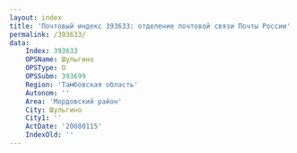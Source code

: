```yaml
---
layout: index
title: 'Почтовый индекс 393633: отделение почтовой связи Почты России'
permalink: /393633/
data:
    Index: 393633
    OPSName: Шульгино
    OPSType: О
    OPSSubm: 393699
    Region: 'Тамбовская область'
    Autonom: ''
    Area: 'Мордовский район'
    City: Шульгино
    City1: ''
    ActDate: '20080115'
    IndexOld: ''
---
```

